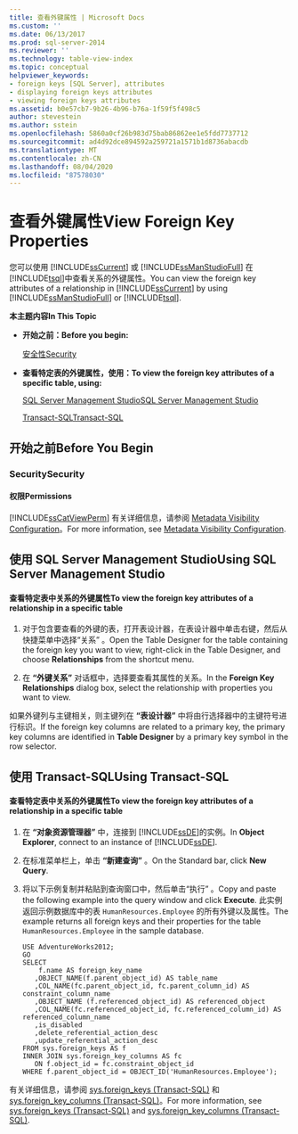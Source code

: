 ```yaml
---
title: 查看外键属性 | Microsoft Docs
ms.custom: ''
ms.date: 06/13/2017
ms.prod: sql-server-2014
ms.reviewer: ''
ms.technology: table-view-index
ms.topic: conceptual
helpviewer_keywords:
- foreign keys [SQL Server], attributes
- displaying foreign keys attributes
- viewing foreign keys attributes
ms.assetid: b0e57cb7-9b26-4b96-b76a-1f59f5f498c5
author: stevestein
ms.author: sstein
ms.openlocfilehash: 5860a0cf26b983d75bab86862ee1e5fdd7737712
ms.sourcegitcommit: ad4d92dce894592a259721a1571b1d8736abacdb
ms.translationtype: MT
ms.contentlocale: zh-CN
ms.lasthandoff: 08/04/2020
ms.locfileid: "87578030"
---
```

# <a name="view-foreign-key-properties"></a><span data-ttu-id="6ed1f-102">查看外键属性</span><span class="sxs-lookup"><span data-stu-id="6ed1f-102">View Foreign Key Properties</span></span>
  <span data-ttu-id="6ed1f-103">您可以使用 [!INCLUDE[ssCurrent](../../includes/sscurrent-md.md)] 或 [!INCLUDE[ssManStudioFull](../../includes/ssmanstudiofull-md.md)] 在 [!INCLUDE[tsql](../../includes/tsql-md.md)]中查看关系的外键属性。</span><span class="sxs-lookup"><span data-stu-id="6ed1f-103">You can view the foreign key attributes of a relationship in [!INCLUDE[ssCurrent](../../includes/sscurrent-md.md)] by using [!INCLUDE[ssManStudioFull](../../includes/ssmanstudiofull-md.md)] or [!INCLUDE[tsql](../../includes/tsql-md.md)].</span></span>  
  
 <span data-ttu-id="6ed1f-104">**本主题内容**</span><span class="sxs-lookup"><span data-stu-id="6ed1f-104">**In This Topic**</span></span>  
  
-   <span data-ttu-id="6ed1f-105">**开始之前：**</span><span class="sxs-lookup"><span data-stu-id="6ed1f-105">**Before you begin:**</span></span>  
  
     [<span data-ttu-id="6ed1f-106">安全性</span><span class="sxs-lookup"><span data-stu-id="6ed1f-106">Security</span></span>](#Security)  
  
-   <span data-ttu-id="6ed1f-107">**查看特定表的外键属性，使用：**</span><span class="sxs-lookup"><span data-stu-id="6ed1f-107">**To view the foreign key attributes of a specific table, using:**</span></span>  
  
     [<span data-ttu-id="6ed1f-108">SQL Server Management Studio</span><span class="sxs-lookup"><span data-stu-id="6ed1f-108">SQL Server Management Studio</span></span>](#SSMSProcedure)  
  
     [<span data-ttu-id="6ed1f-109">Transact-SQL</span><span class="sxs-lookup"><span data-stu-id="6ed1f-109">Transact-SQL</span></span>](#TsqlProcedure)  
  
##  <a name="before-you-begin"></a><a name="BeforeYouBegin"></a> <span data-ttu-id="6ed1f-110">开始之前</span><span class="sxs-lookup"><span data-stu-id="6ed1f-110">Before You Begin</span></span>  
  
###  <a name="security"></a><a name="Security"></a> <span data-ttu-id="6ed1f-111">Security</span><span class="sxs-lookup"><span data-stu-id="6ed1f-111">Security</span></span>  
  
####  <a name="permissions"></a><a name="Permissions"></a> <span data-ttu-id="6ed1f-112">权限</span><span class="sxs-lookup"><span data-stu-id="6ed1f-112">Permissions</span></span>  
 [!INCLUDE[ssCatViewPerm](../../includes/sscatviewperm-md.md)] <span data-ttu-id="6ed1f-113">有关详细信息，请参阅 [Metadata Visibility Configuration](../security/metadata-visibility-configuration.md)。</span><span class="sxs-lookup"><span data-stu-id="6ed1f-113">For more information, see [Metadata Visibility Configuration](../security/metadata-visibility-configuration.md).</span></span>  
  
##  <a name="using-sql-server-management-studio"></a><a name="SSMSProcedure"></a> <span data-ttu-id="6ed1f-114">使用 SQL Server Management Studio</span><span class="sxs-lookup"><span data-stu-id="6ed1f-114">Using SQL Server Management Studio</span></span>  
  
#### <a name="to-view-the-foreign-key-attributes-of-a-relationship-in-a-specific-table"></a><span data-ttu-id="6ed1f-115">查看特定表中关系的外键属性</span><span class="sxs-lookup"><span data-stu-id="6ed1f-115">To view the foreign key attributes of a relationship in a specific table</span></span>  
  
1.  <span data-ttu-id="6ed1f-116">对于包含要查看的外键的表，打开表设计器，在表设计器中单击右键，然后从快捷菜单中选择“关系”  。</span><span class="sxs-lookup"><span data-stu-id="6ed1f-116">Open the Table Designer for the table containing the foreign key you want to view, right-click in the Table Designer, and choose **Relationships** from the shortcut menu.</span></span>  
  
2.  <span data-ttu-id="6ed1f-117">在 **“外键关系”** 对话框中，选择要查看其属性的关系。</span><span class="sxs-lookup"><span data-stu-id="6ed1f-117">In the **Foreign Key Relationships** dialog box, select the relationship with properties you want to view.</span></span>  
  
 <span data-ttu-id="6ed1f-118">如果外键列与主键相关，则主键列在 **“表设计器”** 中将由行选择器中的主键符号进行标识。</span><span class="sxs-lookup"><span data-stu-id="6ed1f-118">If the foreign key columns are related to a primary key, the primary key columns are identified in **Table Designer** by a primary key symbol in the row selector.</span></span>  
  
##  <a name="using-transact-sql"></a><a name="TsqlProcedure"></a> <span data-ttu-id="6ed1f-119">使用 Transact-SQL</span><span class="sxs-lookup"><span data-stu-id="6ed1f-119">Using Transact-SQL</span></span>  
  
#### <a name="to-view-the-foreign-key-attributes-of-a-relationship-in-a-specific-table"></a><span data-ttu-id="6ed1f-120">查看特定表中关系的外键属性</span><span class="sxs-lookup"><span data-stu-id="6ed1f-120">To view the foreign key attributes of a relationship in a specific table</span></span>  
  
1.  <span data-ttu-id="6ed1f-121">在 **“对象资源管理器”** 中，连接到 [!INCLUDE[ssDE](../../includes/ssde-md.md)]的实例。</span><span class="sxs-lookup"><span data-stu-id="6ed1f-121">In **Object Explorer**, connect to an instance of [!INCLUDE[ssDE](../../includes/ssde-md.md)].</span></span>  
  
2.  <span data-ttu-id="6ed1f-122">在标准菜单栏上，单击 **“新建查询”** 。</span><span class="sxs-lookup"><span data-stu-id="6ed1f-122">On the Standard bar, click **New Query**.</span></span>  
  
3.  <span data-ttu-id="6ed1f-123">将以下示例复制并粘贴到查询窗口中，然后单击“执行”  。</span><span class="sxs-lookup"><span data-stu-id="6ed1f-123">Copy and paste the following example into the query window and click **Execute**.</span></span> <span data-ttu-id="6ed1f-124">此实例返回示例数据库中的表 `HumanResources.Employee` 的所有外键以及属性。</span><span class="sxs-lookup"><span data-stu-id="6ed1f-124">The example returns all foreign keys and their properties for the table `HumanResources.Employee` in the sample database.</span></span>  
  
    ```  
    USE AdventureWorks2012;  
    GO  
    SELECT   
        f.name AS foreign_key_name  
       ,OBJECT_NAME(f.parent_object_id) AS table_name  
       ,COL_NAME(fc.parent_object_id, fc.parent_column_id) AS constraint_column_name  
       ,OBJECT_NAME (f.referenced_object_id) AS referenced_object  
       ,COL_NAME(fc.referenced_object_id, fc.referenced_column_id) AS referenced_column_name  
       ,is_disabled  
       ,delete_referential_action_desc  
       ,update_referential_action_desc  
    FROM sys.foreign_keys AS f  
    INNER JOIN sys.foreign_key_columns AS fc   
       ON f.object_id = fc.constraint_object_id   
    WHERE f.parent_object_id = OBJECT_ID('HumanResources.Employee');  
    ```  
  
 <span data-ttu-id="6ed1f-125">有关详细信息，请参阅 [sys.foreign_keys (Transact-SQL)](/sql/relational-databases/system-catalog-views/sys-foreign-keys-transact-sql) 和 [sys.foreign_key_columns (Transact-SQL)](/sql/relational-databases/system-catalog-views/sys-foreign-key-columns-transact-sql)。</span><span class="sxs-lookup"><span data-stu-id="6ed1f-125">For more information, see [sys.foreign_keys &#40;Transact-SQL&#41;](/sql/relational-databases/system-catalog-views/sys-foreign-keys-transact-sql) and [sys.foreign_key_columns &#40;Transact-SQL&#41;](/sql/relational-databases/system-catalog-views/sys-foreign-key-columns-transact-sql).</span></span>  
  
###  <a name="TsqlExample"></a>  
